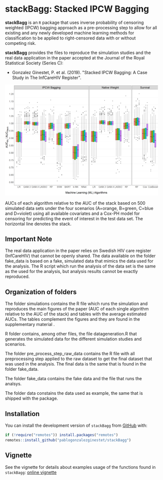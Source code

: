 # stackBagg: Stacked IPCW Bagging


**stackBagg** is an `R` package that uses inverse probability of censoring weighted
(IPCW) bagging approach as a pre-processing step to allow for all existing and any
newly developed machine learning methods for classification to be applied to right-censored data with or
without competing risk.

**stackBagg** provides the files to reproduce the simulation studies and the real data application in the paper accepted at the Journal of the Royal Statistical Society (Series C):
* Gonzalez Ginestet, P. et al. (2019). "Stacked IPCW Bagging: A Case Study in The InfCareHIV Register".

![](man/figures/boxplot_sim1_coxph_stack.png)

AUCs of each algorithm relative to the AUC of the stack based on 500 simulated data sets under the four scenarios (A=orange, B=green, C=blue and D=violet) using all available covariates and a Cox-PH model for censoring for predicting the event of interest in the test data set. The horizontal line denotes the stack.

## Important Note

The real data application in the paper relies on Swedish HIV care register (InfCareHIV) that cannot be openly shared. The data available on the folder fake_data is based on a fake, simulated  data that mimics the data used for the analysis. The R script which run the analysis of the data set is the same as the used for the analysis, but analysis results cannot be exactly reproduced. 

## Organization of folders

The folder simulations contains the R file which runs the simulation and reproduces the main figures of the paper (AUC of each single algorithm relative to the AUC of the stack) and tables with the average estimated AUCs. The tables complement the figures and they are found in the supplementary material . 

R folder contains, among other files, the file datageneration.R that generates the simulated data for the different simulation studies and scenarios.

The folder pre_process_step_raw_data contains the R file with all preprocessing step applied to the raw dataset to get the final dataset that was used in the analysis. The final data is the same that is found in the folder fake_data.

The folder fake_data contains the fake data and the file that runs the analsys.

The folder data constains the data used as example, the same that is shipped with the package.


## Installation

You can install the development version of `stackBagg` from [GitHub](https://github.com/pablogonzalezginestet/stackBagg) with:


```R
if (!require("remotes")) install.packages("remotes")
remotes::install_github("pablogonzalezginestet/stackBagg")
```


## Vignette


See the vignette for details about examples usage of the functions found in  `stackBagg`: [online vignette](https://pablogonzalezginestet.github.io/stackBagg/)



